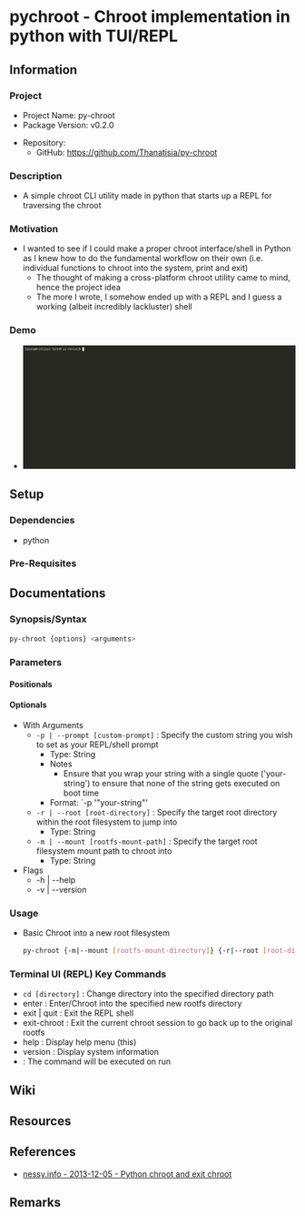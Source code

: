 # pychroot - Chroot implementation in python with TUI/REPL

## Information
### Project
+ Project Name: py-chroot
+ Package Version: v0.2.0
- Repository:
    + GitHub: https://github.com/Thanatisia/py-chroot

### Description
+ A simple chroot CLI utility made in python that starts up a REPL for traversing the chroot

### Motivation
- I wanted to see if I could make a proper chroot interface/shell in Python as I knew how to do the fundamental workflow on their own (i.e. individual functions to chroot into the system, print and exit)
    + The thought of making a cross-platform chroot utility came to mind, hence the project idea
    + The more I wrote, I somehow ended up with a REPL and I guess a working (albeit incredibly lackluster) shell

### Demo
+ ![pychroot demo 1](resources/demo/gifs/pychroot.gif)

## Setup
### Dependencies
+ python
### Pre-Requisites

## Documentations
### Synopsis/Syntax
```bash
py-chroot {options} <arguments>
```

### Parameters
#### Positionals
#### Optionals
- With Arguments
    - `-p | --prompt [custom-prompt]` : Specify the custom string you wish to set as your REPL/shell prompt
        + Type: String
        - Notes
            + Ensure that you wrap your string with a single quote ('your-string') to ensure that none of the string gets executed on boot time
        + Format: `-p '"your-string"'
    - `-r | --root [root-directory]` : Specify the target root directory within the root filesystem to jump into
        + Type: String
    - `-m | --mount [rootfs-mount-path]` : Specify the target root filesystem mount path to chroot into
        + Type: String
- Flags
    + -h | --help
    + -v | --version

### Usage
- Basic Chroot into a new root filesystem
    ```bash
    py-chroot {-m|--mount [rootfs-mount-directory]} {-r|--root [root-directory]}
    ```

### Terminal UI (REPL) Key Commands
- `cd [directory]` : Change directory into the specified directory path
- enter : Enter/Chroot into the specified new rootfs directory
- exit | quit : Exit the REPL shell
- exit-chroot : Exit the current chroot session to go back up to the original rootfs
- help : Display help menu (this)
- version : Display system information
- <default> : The command will be executed on run

## Wiki

## Resources

## References
+ [nessy.info - 2013-12-05 - Python chroot and exit chroot](https://nessy.info/post/2013-12-05-python-chroot-and-exit-chroot/)

## Remarks

